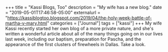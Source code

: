+++
title = "Kassi Blogs, Too"
description = "My wife has a new blog."
date = "2019-05-01T17:46:58-05:00"
externalurl = "https://kassiblogtoo.blogspot.com/2019/04/the-holy-week-battle-of-martha-v-mary.html"
categories = ["Journal"]
tags = ["kassi"]
+++
My wife Kassi recently started her own blog of a more private nature, and she's written a wonderful article about all of the many things going on in our lives last week, including our baptism, preparation for Pascha, and the appearance of the first clusters of firewheels in Dallas. Take a look.
<!--more-->